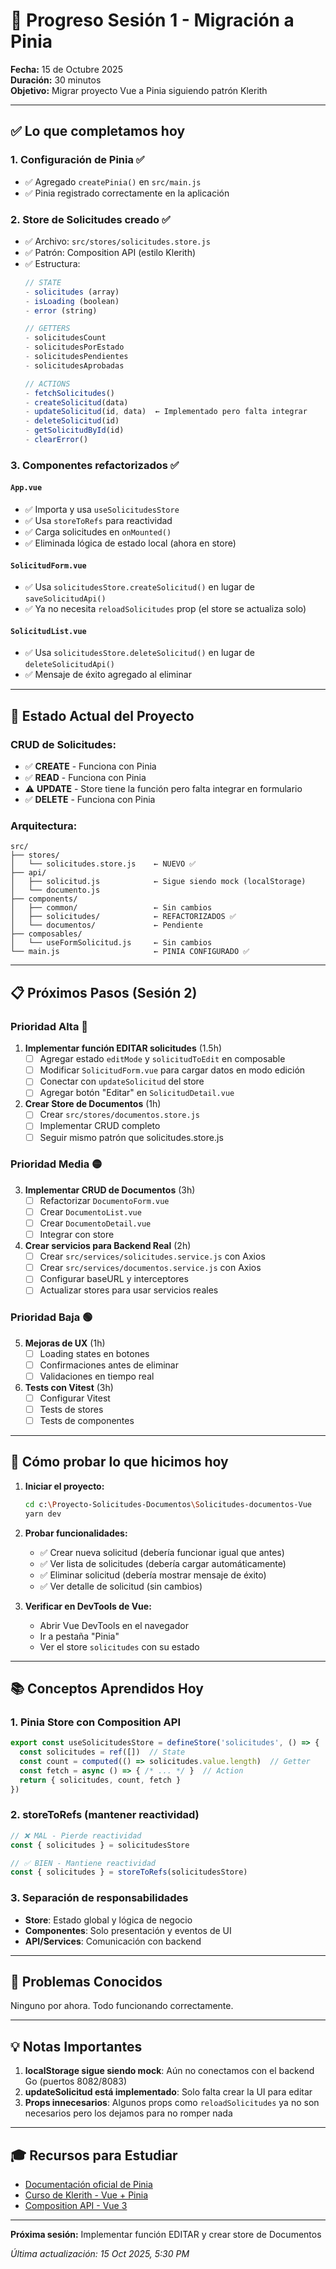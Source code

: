# 📝 Progreso Sesión 1 - Migración a Pinia

**Fecha:** 15 de Octubre 2025  
**Duración:** 30 minutos  
**Objetivo:** Migrar proyecto Vue a Pinia siguiendo patrón Klerith

---

## ✅ Lo que completamos hoy

### 1. **Configuración de Pinia** ✅
- ✅ Agregado `createPinia()` en `src/main.js`
- ✅ Pinia registrado correctamente en la aplicación

### 2. **Store de Solicitudes creado** ✅
- ✅ Archivo: `src/stores/solicitudes.store.js`
- ✅ Patrón: Composition API (estilo Klerith)
- ✅ Estructura:
  ```javascript
  // STATE
  - solicitudes (array)
  - isLoading (boolean)
  - error (string)
  
  // GETTERS
  - solicitudesCount
  - solicitudesPorEstado
  - solicitudesPendientes
  - solicitudesAprobadas
  
  // ACTIONS
  - fetchSolicitudes()
  - createSolicitud(data)
  - updateSolicitud(id, data)  ← Implementado pero falta integrar
  - deleteSolicitud(id)
  - getSolicitudById(id)
  - clearError()
  ```

### 3. **Componentes refactorizados** ✅

#### `App.vue`
- ✅ Importa y usa `useSolicitudesStore`
- ✅ Usa `storeToRefs` para reactividad
- ✅ Carga solicitudes en `onMounted()`
- ✅ Eliminada lógica de estado local (ahora en store)

#### `SolicitudForm.vue`
- ✅ Usa `solicitudesStore.createSolicitud()` en lugar de `saveSolicitudApi()`
- ✅ Ya no necesita `reloadSolicitudes` prop (el store se actualiza solo)

#### `SolicitudList.vue`
- ✅ Usa `solicitudesStore.deleteSolicitud()` en lugar de `deleteSolicitudApi()`
- ✅ Mensaje de éxito agregado al eliminar

---

## 🎯 Estado Actual del Proyecto

### **CRUD de Solicitudes:**
- ✅ **CREATE** - Funciona con Pinia
- ✅ **READ** - Funciona con Pinia
- ⚠️ **UPDATE** - Store tiene la función pero falta integrar en formulario
- ✅ **DELETE** - Funciona con Pinia

### **Arquitectura:**
```
src/
├── stores/
│   └── solicitudes.store.js    ← NUEVO ✅
├── api/
│   ├── solicitud.js            ← Sigue siendo mock (localStorage)
│   └── documento.js
├── components/
│   ├── common/                 ← Sin cambios
│   ├── solicitudes/            ← REFACTORIZADOS ✅
│   └── documentos/             ← Pendiente
├── composables/
│   └── useFormSolicitud.js     ← Sin cambios
└── main.js                     ← PINIA CONFIGURADO ✅
```

---

## 📋 Próximos Pasos (Sesión 2)

### **Prioridad Alta** 🔴

1. **Implementar función EDITAR solicitudes** (1.5h)
   - [ ] Agregar estado `editMode` y `solicitudToEdit` en composable
   - [ ] Modificar `SolicitudForm.vue` para cargar datos en modo edición
   - [ ] Conectar con `updateSolicitud` del store
   - [ ] Agregar botón "Editar" en `SolicitudDetail.vue`

2. **Crear Store de Documentos** (1h)
   - [ ] Crear `src/stores/documentos.store.js`
   - [ ] Implementar CRUD completo
   - [ ] Seguir mismo patrón que solicitudes.store.js

### **Prioridad Media** 🟡

3. **Implementar CRUD de Documentos** (3h)
   - [ ] Refactorizar `DocumentoForm.vue`
   - [ ] Crear `DocumentoList.vue`
   - [ ] Crear `DocumentoDetail.vue`
   - [ ] Integrar con store

4. **Crear servicios para Backend Real** (2h)
   - [ ] Crear `src/services/solicitudes.service.js` con Axios
   - [ ] Crear `src/services/documentos.service.js` con Axios
   - [ ] Configurar baseURL y interceptores
   - [ ] Actualizar stores para usar servicios reales

### **Prioridad Baja** 🟢

5. **Mejoras de UX** (1h)
   - [ ] Loading states en botones
   - [ ] Confirmaciones antes de eliminar
   - [ ] Validaciones en tiempo real

6. **Tests con Vitest** (3h)
   - [ ] Configurar Vitest
   - [ ] Tests de stores
   - [ ] Tests de componentes

---

## 🧪 Cómo probar lo que hicimos hoy

1. **Iniciar el proyecto:**
   ```bash
   cd c:\Proyecto-Solicitudes-Documentos\Solicitudes-documentos-Vue
   yarn dev
   ```

2. **Probar funcionalidades:**
   - ✅ Crear nueva solicitud (debería funcionar igual que antes)
   - ✅ Ver lista de solicitudes (debería cargar automáticamente)
   - ✅ Eliminar solicitud (debería mostrar mensaje de éxito)
   - ✅ Ver detalle de solicitud (sin cambios)

3. **Verificar en DevTools de Vue:**
   - Abrir Vue DevTools en el navegador
   - Ir a pestaña "Pinia"
   - Ver el store `solicitudes` con su estado

---

## 📚 Conceptos Aprendidos Hoy

### **1. Pinia Store con Composition API**
```javascript
export const useSolicitudesStore = defineStore('solicitudes', () => {
  const solicitudes = ref([])  // State
  const count = computed(() => solicitudes.value.length)  // Getter
  const fetch = async () => { /* ... */ }  // Action
  return { solicitudes, count, fetch }
})
```

### **2. storeToRefs (mantener reactividad)**
```javascript
// ❌ MAL - Pierde reactividad
const { solicitudes } = solicitudesStore

// ✅ BIEN - Mantiene reactividad
const { solicitudes } = storeToRefs(solicitudesStore)
```

### **3. Separación de responsabilidades**
- **Store**: Estado global y lógica de negocio
- **Componentes**: Solo presentación y eventos de UI
- **API/Services**: Comunicación con backend

---

## 🐛 Problemas Conocidos

Ninguno por ahora. Todo funcionando correctamente.

---

## 💡 Notas Importantes

1. **localStorage sigue siendo mock**: Aún no conectamos con el backend Go (puertos 8082/8083)
2. **updateSolicitud está implementado**: Solo falta crear la UI para editar
3. **Props innecesarios**: Algunos props como `reloadSolicitudes` ya no son necesarios pero los dejamos para no romper nada

---

## 🎓 Recursos para Estudiar

- [Documentación oficial de Pinia](https://pinia.vuejs.org/)
- [Curso de Klerith - Vue + Pinia](https://github.com/Klerith/vue-ts-pinia-intro)
- [Composition API - Vue 3](https://vuejs.org/guide/extras/composition-api-faq.html)

---

**Próxima sesión:** Implementar función EDITAR y crear store de Documentos

_Última actualización: 15 Oct 2025, 5:30 PM_
